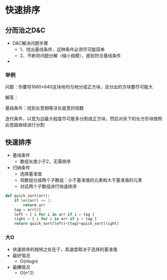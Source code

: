 # 快速排序



## 分而治之D&C

- D&C解决问题步骤
    - 1、找出基线条件，这种条件必须尽可能简单
    - 2、不断将问题分解（缩小规模），直到符合基线条件
- 

### 举例

问题：你要将1680*640这块地均匀地分成正方块，且分出的方块要尽可能大

解答：

基线条件：找到长宽相等活长是宽的倍数

迭代条件，以宽为边最大程度尽可能多分割成正方块，然后对余下的长方形块按照此思路继续进行分割



## 快速排序

- 基线条件
    - 数组长度小于2，无需排序
- 归纳条件
    - 选择基准值
    - 将数组分成两个子数组：小于基准值的元素和大于基准值的元素
    - 对这两个子数组进行快速排序

```python
def quick_sort(arr):
    if len(arr) <= 1:
        return arr
    tag = arr[0]
    left = [ i for i in arr if i < tag ]
    right = [ i for i in arr if i > tag ]
    return quick_sort(left)+[tag]+quick_sort(right)
```

### 大O

- 快速排序的独特之处在于，其速度取决于选择的基准值
- 最好情况
    - O(nlogn)
- 最糟情况
    - O(n^2)

